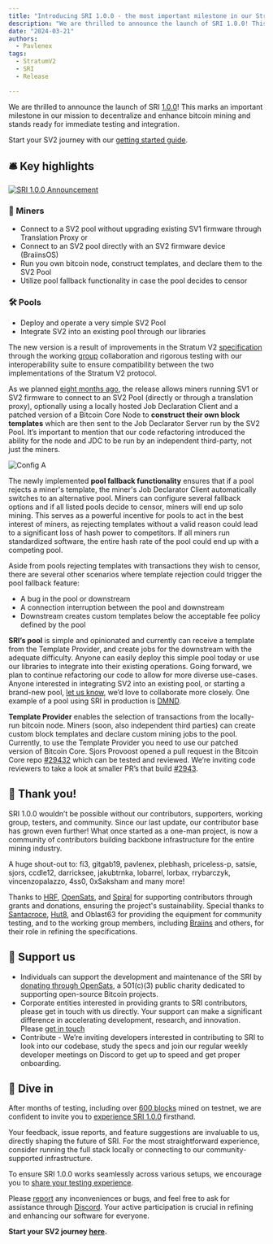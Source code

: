 ```yaml
---
title: "Introducing SRI 1.0.0 - the most important milestone in our Stratum V2 journey!"
description: "We are thrilled to announce the launch of SRI 1.0.0! This marks an important milestone in our mission to decentralize and enhance bitcoin mining and stands ready for immediate testing and integration."
date: "2024-03-21"
authors:
  - Pavlenex
tags:
  - StratumV2
  - SRI
  - Release

---
```


We are thrilled to announce the launch of SRI [1.0.0](https://github.com/stratum-mining/stratum/releases)! This marks an important milestone in our mission to decentralize and enhance bitcoin mining and stands ready for immediate testing and integration.

Start your SV2 journey with our [getting started guide](https://stratumprotocol.org/getting-started/).  

## 🛎️ Key highlights

[![SRI 1.0.0 Announcement](https://img.youtube.com/vi/cyduxNB5R7E/mqdefault.jpg)](https://www.youtube.com/watch?v=cyduxNB5R7E)

### 👷 Miners  
- Connect to a SV2 pool without upgrading existing SV1 firmware through Translation Proxy or
- Connect to an SV2 pool directly with an SV2 firmware device (BraiinsOS)
- Run you own bitcoin node, construct templates, and declare them to the SV2 Pool
- Utilize pool fallback functionality in case the pool decides to censor

### 🛠️ Pools
- Deploy and operate a very simple SV2 Pool 
- Integrate SV2 into an existing pool through our libraries

The new version is a result of improvements in the Stratum V2 [specification](https://github.com/stratum-mining/sv2-spec) through the working [group](https://www.cnbc.com/2022/10/11/bitcoin-mining-software-overhaul-stratum-v2-promoted-by-block-braiins.html) collaboration and rigorous testing with our interoperability suite to ensure compatibility between the two implementations of the Stratum V2 protocol. 

As we planned [eight months ago](https://stratumprotocol.org/blog/sri-roadmap-2023/), the release allows miners running SV1 or SV2 firmware to connect to an SV2 Pool (directly or through a translation proxy), optionally using a locally hosted Job Declaration Client and a patched version of a Bitcoin Core Node to **construct their own block templates** which are then sent to the Job Declarator Server run by the SV2 Pool. It’s important to mention that our code refactoring introduced the ability for the node and JDC to be run by an independent third-party, not just the miners.

![Config A](/assets/config-a.svg)

The newly implemented **pool fallback functionality** ensures that if a pool rejects a miner's template, the miner's Job Declarator Client automatically switches to an alternative pool. Miners can configure several fallback options and if all listed pools decide to censor, miners will end up solo mining. This serves as a powerful incentive for pools to act in the best interest of miners, as rejecting templates without a valid reason could lead to a significant loss of hash power to competitors. If all miners run standardized software, the entire hash rate of the pool could end up with a competing pool.

Aside from pools rejecting templates with transactions they wish to censor, there are several other scenarios where template rejection could trigger the pool fallback feature:

- A bug in the pool or downstream
- A connection interruption between the pool and downstream
- Downstream creates custom templates below the acceptable fee policy defined by the pool

**SRI’s pool** is simple and opinionated and currently can receive a template from the Template Provider, and create jobs for the downstream with the adequate difficulty. Anyone can easily deploy this simple pool today or use our libraries to integrate into their existing operations. Going forward, we plan to continue refactoring our code to allow for more diverse use-cases. Anyone interested in integrating SV2 into an existing pool, or starting a brand-new pool, [let us know](https://discord.gg/stEjAZ2y8r), we’d love to collaborate more closely. One example of a pool using SRI in production is [DMND](landing.dmnd.work).

**Template Provider** enables the selection of transactions from the locally-run bitcoin node. Miners (soon, also independent third parties) can create custom block templates and declare custom mining jobs to the pool. Currently, to use the Template Provider you need to use our patched version of Bitcoin Core. Sjors Provoost opened a pull request in the Bitcoin Core repo [#29432](https://github.com/bitcoin/bitcoin/pull/29432) which can be tested and reviewed. We’re inviting code reviewers to take a look at smaller PR’s that build [#2943](https://github.com/bitcoin/bitcoin/pull/29432). 

## 🙏 Thank you!

SRI 1.0.0 wouldn’t be possible without our contributors, supporters, working group, testers, and community.  Since our last update, our contributor base has grown even further!  What once started as a one-man project, is now a community of contributors building backbone infrastructure for the entire mining industry.

A huge shout-out to: fi3, gitgab19, pavlenex, plebhash, priceless-p, satsie, sjors, ccdle12, darricksee, jakubtrnka, lobarrel, lorbax, rrybarczyk, vincenzopalazzo, 4ss0, 0xSaksham and many more!

Thanks to [HRF](http://hrf.org), [OpenSats](https://opensats.org), and [Spiral](http://spiral.xyz) for supporting contributors through grants and donations, ensuring the project's sustainability.
Special thanks to [Santacroce](https://santacroce.xyz/), [Hut8](http://hut8.io), and Oblast63 for providing the equipment for community testing, and to the working group members, including [Braiins](https://braiins.com) and others, for their role in refining the specifications.

## 🎁 Support us

- Individuals can support the development and maintenance of the SRI by [donating through OpenSats](https://opensats.org/projects/stratumv2), a 501(c)(3) public charity dedicated to supporting open-source Bitcoin projects.
- Corporate entities interested in providing grants to SRI contributors, please get in touch with us directly. Your support can make a significant difference in accelerating development, research, and innovation. Please [get in touch](mailto:stratumv2@gmail.com)
- Contribute - We’re inviting developers interested in contributing to SRI to look into our codebase, study the specs and join our regular weekly developer meetings on Discord to get up to speed and get proper onboarding.

## 🏁 Dive in

After months of testing, including over [600 blocks](https://mempool.space/testnet/address/tb1qa0sm0hxzj0x25rh8gw5xlzwlsfvvyz8u96w3p8) mined on testnet, we are confident to invite you to [experience SRI 1.0.0](https://stratumprotocol.org/getting-started/) firsthand. 

Your feedback, issue reports, and feature suggestions are invaluable to us, directly shaping the future of SRI. For the most straightforward experience, consider running the full stack locally or connecting to our community-supported infrastructure.  

To ensure SRI 1.0.0 works seamlessly across various setups, we encourage you to [share your testing experience](https://forms.gle/QAX3hriMzKAMELFB6). 

Please [report](https://github.com/stratum-mining/stratum/issues) any inconveniences or bugs, and feel free to ask for assistance through [Discord](https://discord.gg/stEjAZ2y8r). Your active participation is crucial in refining and enhancing our software for everyone.

**Start your SV2 journey [here](https://stratumprotocol.org/getting-started/).**